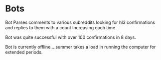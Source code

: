 Bots
====

Bot Parses comments to various subreddits looking for hl3 confirmations and replies to them with a count increasing each time.

Bot was quite successful with over 100 confirmations in 8 days.

Bot is currently offline....summer takes a load in running the computer for extended periods.
